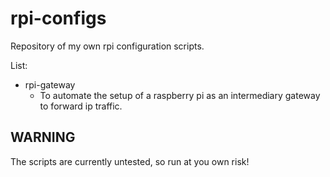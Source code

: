 # rpi-configs
Repository of my own rpi configuration scripts.

List:
- rpi-gateway
	- To automate the setup of a raspberry pi as an intermediary gateway to forward ip traffic.

## WARNING
The scripts are currently untested, so run at you own risk!
